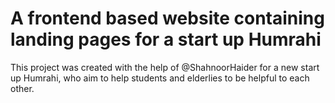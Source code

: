 # A frontend based website containing landing pages for a start up Humrahi

This project was created with the help of @ShahnoorHaider for a new start up Humrahi, who aim to help students and elderlies to be helpful to each other.
